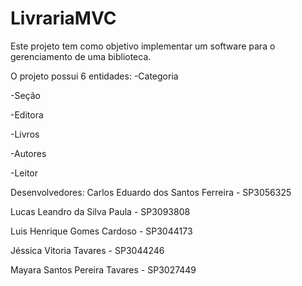 # LivrariaMVC
Este projeto tem como objetivo implementar um software para o gerenciamento de uma biblioteca.

O projeto possui 6 entidades: 
-Categoria

-Seção

-Editora

-Livros

-Autores

-Leitor

Desenvolvedores:
Carlos Eduardo dos Santos Ferreira - SP3056325

Lucas Leandro da Silva Paula - SP3093808

Luis Henrique Gomes Cardoso - SP3044173

Jéssica Vitoria Tavares - SP3044246

Mayara Santos Pereira Tavares - SP3027449
